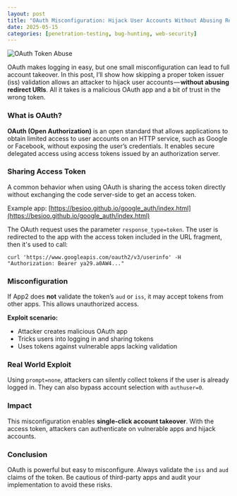 ```yaml
---
layout: post
title: "OAuth Misconfiguration: Hijack User Accounts Without Abusing Redirects"
date: 2025-05-15
categories: [penetration-testing, bug-hunting, web-security]
---
```


![OAuth Token Abuse](https://cdn-images-1.medium.com/max/1024/1*v_MYqiBJRuorhswKKhl_KA.png)

OAuth makes logging in easy, but one small misconfiguration can lead to full account takeover. In this post, I’ll show how skipping a proper token issuer (iss) validation allows an attacker to hijack user accounts — **without abusing redirect URIs**. All it takes is a malicious OAuth app and a bit of trust in the wrong token.

### What is OAuth?

**OAuth (Open Authorization)** is an open standard that allows applications to obtain limited access to user accounts on an HTTP service, such as Google or Facebook, without exposing the user’s credentials. It enables secure delegated access using access tokens issued by an authorization server.

### Sharing Access Token

A common behavior when using OAuth is sharing the access token directly without exchanging the code server-side to get an access token.

Example app: [https://besioo.github.io/google_auth/index.html](https://besioo.github.io/google_auth/index.html)

The OAuth request uses the parameter `response_type=token`. The user is redirected to the app with the access token included in the URL fragment, then it's used to call:

```
curl 'https://www.googleapis.com/oauth2/v3/userinfo' -H "Authorization: Bearer ya29.a0AW4..."
```

### Misconfiguration

If App2 does **not** validate the token’s `aud` or `iss`, it may accept tokens from other apps. This allows unauthorized access.

**Exploit scenario:**
- Attacker creates malicious OAuth app
- Tricks users into logging in and sharing tokens
- Uses tokens against vulnerable apps lacking validation

### Real World Exploit

Using `prompt=none`, attackers can silently collect tokens if the user is already logged in. They can also bypass account selection with `authuser=0`.

### Impact

This misconfiguration enables **single-click account takeover**. With the access token, attackers can authenticate on vulnerable apps and hijack accounts.

### Conclusion

OAuth is powerful but easy to misconfigure. Always validate the `iss` and `aud` claims of the token. Be cautious of third-party apps and audit your implementation to avoid these risks.
